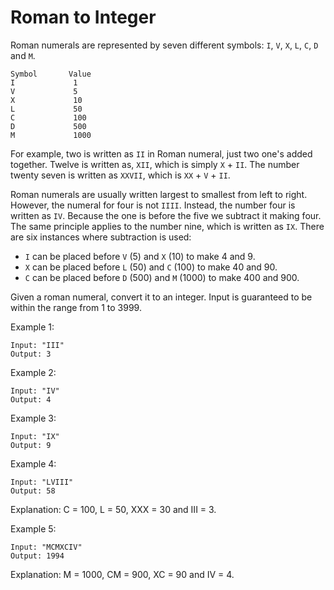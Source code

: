 # Roman to Integer

Roman numerals are represented by seven different symbols: `I`, `V`, `X`, `L`, `C`, `D` and `M`.

```text
Symbol       Value
I             1
V             5
X             10
L             50
C             100
D             500
M             1000
```

For example, two is written as `II` in Roman numeral, just two one's added together. Twelve is written as, `XII`, which is simply `X` + `II`. The number twenty seven is written as `XXVII`, which is `XX` + `V` + `II`.

Roman numerals are usually written largest to smallest from left to right. However, the numeral for four is not `IIII`. Instead, the number four is written as `IV`. Because the one is before the five we subtract it making four. The same principle applies to the number nine, which is written as `IX`. There are six instances where subtraction is used:

- `I` can be placed before `V` (5) and `X` (10) to make 4 and 9.
- `X` can be placed before `L` (50) and `C` (100) to make 40 and 90.
- `C` can be placed before `D` (500) and `M` (1000) to make 400 and 900.

Given a roman numeral, convert it to an integer. Input is guaranteed to be within the range from 1 to 3999.

Example 1:

```text
Input: "III"
Output: 3
```

Example 2:

```text
Input: "IV"
Output: 4
```

Example 3:

```text
Input: "IX"
Output: 9
```

Example 4:

```text
Input: "LVIII"
Output: 58
```

Explanation: C = 100, L = 50, XXX = 30 and III = 3.

Example 5:

```text
Input: "MCMXCIV"
Output: 1994
```

Explanation: M = 1000, CM = 900, XC = 90 and IV = 4.